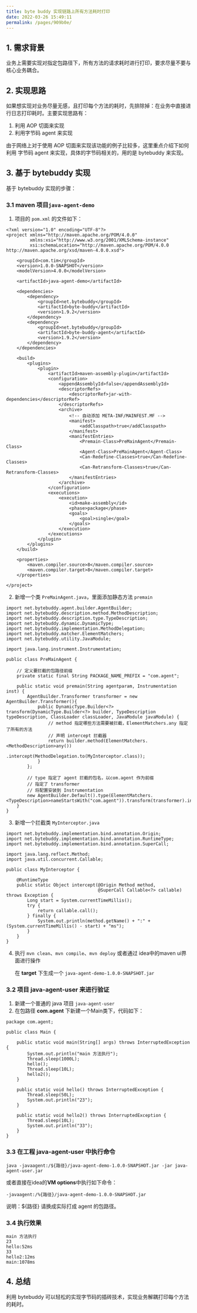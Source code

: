 ```yaml
---
title: byte buddy 实现链路上所有方法耗时打印
date: 2022-03-26 15:49:11
permalink: /pages/909b0e/
---
```


## 1. 需求背景

业务上需要实现对指定包路径下，所有方法的请求耗时进行打印，要求尽量不要与核心业务耦合。

## 2. 实现思路

如果想实现对业务尽量无感，且打印每个方法的耗时，先排除掉：在业务中直接进行日志打印耗时。主要实现思路有：

1. 利用 AOP 切面来实现
2. 利用字节码 agent 来实现

由于网络上对于使用 AOP 切面来实现该功能的例子比较多，这里重点介绍下如何利用 字节码 agent 来实现，具体的字节码相关的，用的是 bytebuddy 来实现。

## 3. 基于 bytebuddy 实现

基于 bytebuddy 实现的步骤：

### 3.1  maven 项目`java-agent-demo`

1. 项目的 `pom.xml` 的文件如下：

```
<?xml version="1.0" encoding="UTF-8"?>
<project xmlns="http://maven.apache.org/POM/4.0.0"
         xmlns:xsi="http://www.w3.org/2001/XMLSchema-instance"
         xsi:schemaLocation="http://maven.apache.org/POM/4.0.0 http://maven.apache.org/xsd/maven-4.0.0.xsd">

    <groupId>com.tim</groupId>
    <version>1.0.0-SNAPSHOT</version>
    <modelVersion>4.0.0</modelVersion>

    <artifactId>java-agent-demo</artifactId>

    <dependencies>
        <dependency>
            <groupId>net.bytebuddy</groupId>
            <artifactId>byte-buddy</artifactId>
            <version>1.9.2</version>
        </dependency>
        <dependency>
            <groupId>net.bytebuddy</groupId>
            <artifactId>byte-buddy-agent</artifactId>
            <version>1.9.2</version>
        </dependency>
    </dependencies>

    <build>
        <plugins>
            <plugin>
                <artifactId>maven-assembly-plugin</artifactId>
                <configuration>
                    <appendAssemblyId>false</appendAssemblyId>
                    <descriptorRefs>
                        <descriptorRef>jar-with-dependencies</descriptorRef>
                    </descriptorRefs>
                    <archive>
                        <!-- 自动添加 META-INF/MAINFEST.MF -->
                        <manifest>
                            <addClasspath>true</addClasspath>
                        </manifest>
                        <manifestEntries>
                            <Premain-Class>PreMainAgent</Premain-Class>
                            <Agent-Class>PreMainAgent</Agent-Class>
                            <Can-Redefine-Classes>true</Can-Redefine-Classes>
                            <Can-Retransform-Classes>true</Can-Retransform-Classes>
                        </manifestEntries>
                    </archive>
                </configuration>
                <executions>
                    <execution>
                        <id>make-assembly</id>
                        <phase>package</phase>
                        <goals>
                            <goal>single</goal>
                        </goals>
                    </execution>
                </executions>
            </plugin>
        </plugins>
    </build>

    <properties>
        <maven.compiler.source>8</maven.compiler.source>
        <maven.compiler.target>8</maven.compiler.target>
    </properties>

</project>
```

2. 新增一个类 `PreMainAgent.java`，里面添加静态方法 `premain`

```
import net.bytebuddy.agent.builder.AgentBuilder;
import net.bytebuddy.description.method.MethodDescription;
import net.bytebuddy.description.type.TypeDescription;
import net.bytebuddy.dynamic.DynamicType;
import net.bytebuddy.implementation.MethodDelegation;
import net.bytebuddy.matcher.ElementMatchers;
import net.bytebuddy.utility.JavaModule;

import java.lang.instrument.Instrumentation;

public class PreMainAgent {

    // 定义要拦截的包路径前缀
    private static final String PACKAGE_NAME_PREFIX = "com.agent";

    public static void premain(String agentparam, Instrumentation inst) {
        AgentBuilder.Transformer transformer = new AgentBuilder.Transformer(){
            public DynamicType.Builder<?> transform(DynamicType.Builder<?> builder, TypeDescription typeDescription, ClassLoader classLoader, JavaModule javaModule) {
                // method 指定哪些方法需要被拦截，ElementMatchers.any 指定了所有的方法
                // 声明 intercept 拦截器
                return builder.method(ElementMatchers.<MethodDescription>any())
                        .intercept(MethodDelegation.to(MyInterceptor.class));
            }
        };

        // type 指定了 agent 拦截的包名，以com.agent 作为前缀
        // 指定了 transformer
        // 将配置安装到 Instrumentation
        new AgentBuilder.Default().type(ElementMatchers.<TypeDescription>nameStartsWith("com.agent")).transform(transformer).installOn(inst);
    }
}
```

3. 新增一个拦截类 `MyInterceptor.java`

```
import net.bytebuddy.implementation.bind.annotation.Origin;
import net.bytebuddy.implementation.bind.annotation.RuntimeType;
import net.bytebuddy.implementation.bind.annotation.SuperCall;

import java.lang.reflect.Method;
import java.util.concurrent.Callable;

public class MyInterceptor {

    @RuntimeType
    public static Object intercept(@Origin Method method,
                                   @SuperCall Callable<?> callable) throws Exception {
        Long start = System.currentTimeMillis();
        try {
            return callable.call();
        } finally {
            System.out.println(method.getName() + ":" + (System.currentTimeMillis() - start) + "ms");
        }
    }
}
```

4. 执行 `mvn clean`、`mvn compile`、`mvn deploy` 或者通过 idea中的maven ui界面进行操作

   在  **target** 下生成一个 `java-agent-demo-1.0.0-SNAPSHOT.jar`

### 3.2  项目  java-agent-user 来进行验证

1. 新建一个普通的 java 项目 `java-agent-user`
2. 在包路径 **com.agent** 下新建一个Main类下，代码如下：

```
package com.agent;

public class Main {

    public static void main(String[] args) throws InterruptedException {
        System.out.println("main 方法执行");
        Thread.sleep(1000L);
        hello();
        Thread.sleep(10L);
        hello2();
    }

    public static void hello() throws InterruptedException {
        Thread.sleep(50L);
        System.out.println("23");
    }

    public static void hello2() throws InterruptedException {
        Thread.sleep(10L);
        System.out.println("33");
    }
}

```

### 3.3  在工程 java-agent-user 中执行命令

```
java -javaagent:/${路径}/java-agent-demo-1.0.0-SNAPSHOT.jar -jar java-agent-user.jar
```

或者直接在idea的**VM options**中执行如下命令：

```
-javaagent:/%{路径}/java-agent-demo-1.0.0-SNAPSHOT.jar
```

说明：${路径} 请换成实际打成 agent 的包路径。

###  3.4 执行效果

```
main 方法执行
23
hello:52ms
33
hello2:12ms
main:1078ms
```

## 4. 总结

利用 bytebuddy 可以轻松的实现字节码的插砖技术，实现业务解耦打印每个方法的耗时。